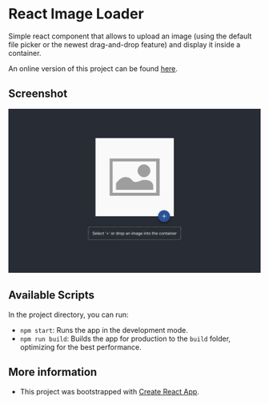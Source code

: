 # React Image Loader

Simple react component that allows to upload an image (using the default file picker or the newest drag-and-drop feature) and display it inside a container.

An online version of this project can be found [here](https://pmarfany.github.io/react-image-loader).

## Screenshot

![Screenshot](thumbnail.jpg?raw=true "Screenshot")

## Available Scripts

In the project directory, you can run:

- `npm start`: Runs the app in the development mode.
- `npm run build`: Builds the app for production to the `build` folder, optimizing for the best performance.

## More information

- This project was bootstrapped with [Create React App](https://github.com/facebook/create-react-app).
